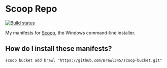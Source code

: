 # Scoop Repo

[![Build status](https://ci.appveyor.com/api/projects/status/xorb4x9layrloi2y/branch/master?svg=true)](https://ci.appveyor.com/project/Brawl345/scoop-bucket/branch/master)

My manifests for [Scoop](https://scoop.sh), the Windows command-line installer.

How do I install these manifests?
---------------------------------

`scoop bucket add brawl "https://github.com/Brawl345/scoop-bucket.git"`
